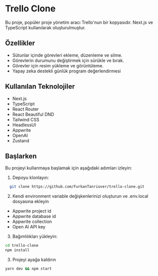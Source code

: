 # Trello Clone

Bu proje, popüler proje yönetim aracı Trello'nun bir kopyasıdır. Next.js ve TypeScript kullanılarak oluşturulmuştur.

## Özellikler

- Sütunlar içinde görevleri ekleme, düzenleme ve silme.
- Görevlerin durumunu değiştirmek için sürükle ve bırak.
- Görevler için resim yükleme ve görüntüleme.
- Yapay zeka destekli günlük program değerlendirmesi

## Kullanılan Teknolojiler

- Next.js
- TypeScript
- React Router
- React Beautiful DND
- Tailwind CSS
- HeadlessUI
- Appwrite
- OpenAI
- Zustand

## Başlarken

Bu projeyi kullanmaya başlamak için aşağıdaki adımları izleyin:

1. Depoyu klonlayın:

 ```bash
   git clone https://github.com/FurkanTanriover/trello-clone.git
   ```
   
2. Kendi environment variable değişkenlerinizi oluşturun ve .env.local dosyasına ekleyin

- Appwrite project id
- Appwrite database id
- Appwrite collection 
- Open AI API key  
   
3. Bağımlılıkları yükleyin:

```bash
cd trello-clone
npm install
```
3. Projeyi ayağa kaldırın

```bash
yarn dev && npm start
```
